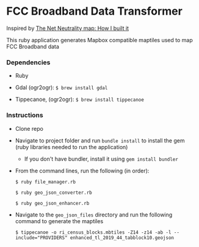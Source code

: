 # FCC Broadband Data Transformer

Inspired by [The Net Neutrality map: How I built it](https://blog.mapbox.com/the-net-neutrality-map-how-i-built-it-c387c9cb64a8)

This ruby application generates Mapbox compatible maptiles used to map FCC Broadband data  

### Dependencies

* Ruby

* Gdal (ogr2ogr): `$ brew install gdal`

* Tippecanoe, (ogr2ogr): `$ brew install tippecanoe`

### Instructions

* Clone repo

* Navigate to project folder and run `bundle install` to install the gem (ruby libraries needed to run the application)

  * If you don't have bundler, install it using `gem install bundler`

* From the command lines, run the following (in order):

  ```
  $ ruby file_manager.rb
  ```

  ```
  $ ruby geo_json_converter.rb
  ```

  ```
  $ ruby geo_json_enhancer.rb
  ```

* Navigate to the `geo_json_files` directory and run the following command to generate the maptiles

  ```
  $ tippecanoe -o ri_census_blocks.mbtiles -Z14 -z14 -ab -l --include="PROVIDERS" enhanced_tl_2019_44_tabblock10.geojson
  ```
